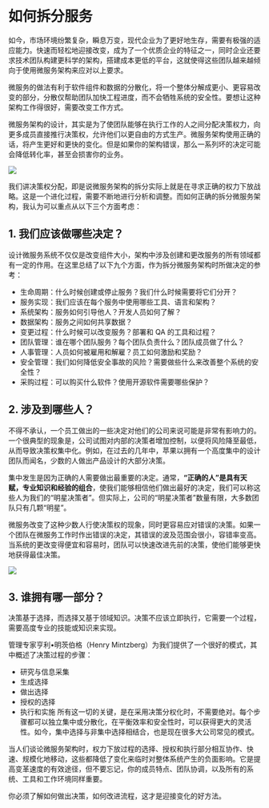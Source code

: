 # 如何拆分服务
如今，市场环境纷繁复杂，瞬息万变，现代企业为了更好地生存，需要有极强的适应能力。快速而轻松地迎接改变，成为了一个优质企业的特征之一，同时企业还要求技术团队构建更科学的架构，搭建成本更低的平台，这就使得这些团队越来越倾向于使用微服务架构来应对以上要求。

微服务的做法有利于软件组件和数据的分散化，将一个整体分解成更小、更容易改变的部分，分散仅帮助团队加快工程进度，而不会牺牲系统的安全性。要想让这种架构工作得很好，需要改变工作方式。

微服务架构的设计，其实是为了使团队能够在执行工作的人之间分配决策权力，向更多成员直接推行决策权，允许他们以更自由的方式生产。微服务架构使用正确的话，将产生更好和更快的变化。但是如果你的架构错误，那么一系列坏的决定可能会降低转化率，甚至会损害你的业务。

![](http://114.116.184.67:81/images/service/service_d8a0f183c602fd4e0411771d6f325cfd.jpg)

我们讲决策权分配，即是说微服务架构的拆分实际上就是在寻求正确的权力下放战略。这是一个进化过程，需要不断地进行分析和调整。而如何正确的拆分微服务架构，我认为可以重点从以下三个方面考虑：

## 1. 我们应该做哪些决定？
设计微服务系统不仅仅是改变组件大小，架构中涉及创建和更改服务的所有领域都有一定的作用。在这里总结了以下九个方面，作为拆分微服务架构时所做决定的参考：

- 生命周期：什么时候创建或停止服务？我们什么时候需要将它们分开？
- 服务实现：我们应该在每个服务中使用哪些工具、语言和架构？
- 系统架构：服务如何引导他人？开发人员如何了解？
- 数据架构：服务之间如何共享数据？
- 变更过程：什么时候可以改变服务？部署和 QA 的工具和过程？
- 团队管理：谁在哪个团队服务？每个团队负责什么？团队成员做了什么？
- 人事管理：人员如何被雇用和解雇？员工如何激励和奖励？
- 安全管理：我们如何降低安全事故的风险？需要做些什么来改善整个系统的安全性？
- 采购过程：可以购买什么软件？使用开源软件需要哪些保护？

## 2. 涉及到哪些人？
不得不承认，一个员工做出的一些决定对他们的公司来说可能是非常有影响力的。一个很典型的现象是，公司试图对内部的决策者增加控制，以便将风险降至最低，从而导致决策权集中化。例如，在过去的几年中，苹果以拥有一个高度集中的设计团队而闻名，少数的人做出产品设计的大部分决策。

集中发生是因为正确的人需要做出最重要的决定。通常，**“正确的人”是具有天赋，专业知识和经验的组合**，使我们能够相信他们做出最好的决定，我们可以称这些人为我们的“明星决策者”。但实际上，公司的“明星决策者”数量有限，大多数团队只有几颗“明星”。

微服务改变了这种少数人行使决策权的现象，同时更容易应对错误的决策。如果一个团队在微服务工作时作出错误的决定，其错误的波及范围会很小，容错率变高。当系统的更改变得便宜和容易时，团队可以快速改进先前的决策，使他们能够更快地获得最佳决策。

![](http://114.116.184.67:81/images/service/service_28ac7af07ba332c29e9a0d91030b0af1.png)

## 3. 谁拥有哪一部分？
决策基于选择，而选择又基于领域知识。决策不应该立即执行，它需要一个过程，需要高度专业的技能或知识来实现。

管理专家亨利•明茨伯格（Henry Mintzberg）为我们提供了一个很好的模式，其中概述了决策过程的步骤：

- 研究与信息采集
- 生成选择
- 做出选择
- 授权的选择
- 执行和实施
所有这一切的关键，是在采用决策分权化时，不需要绝对。每个步骤都可以独立集中或分散化，在平衡效率和安全性时，可以获得更大的灵活性。如今，集中选择与非集中选择相结合，也是现在很多大公司常见的模式。

当人们谈论微服务架构时，权力下放过程的选择、授权和执行部分相互协作、快速、规模化地移动，这些都降低了变化来临时对整体系统产生的负面影响。它是提高变革速度的有效途径，但不要忘记，你的成员特点、团队协调，以及所有的系统、工具和工作环境同样重要。

你必须了解如何做出决策，如何改进流程，这才是迎接变化的好方法。